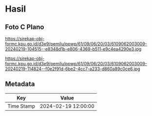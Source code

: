 # Hasil

## Foto C Plano

https://sirekap-obj-formc.kpu.go.id/d3e9/pemilu/ppwp/61/09/06/20/03/6109062003009-20240219-104515--e8348d1b-e806-4369-b511-e9c4ea4290e3.jpg

https://sirekap-obj-formc.kpu.go.id/d3e9/pemilu/ppwp/61/09/06/20/03/6109062003009-20240219-114824--f0e2f91d-6be2-4cc7-a233-d860a89c0ce6.jpg


## Metadata

| Key        | Value               |
| ---------- | ------------------- |
| Time Stamp | 2024-02-19 12:00:00 |




